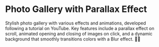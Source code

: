 # Photo Gallery with Parallax Effect

Stylish photo gallery with various effects and animations, developed following a tutorial on YouTube. Key features include a parallax effect on scroll, animated opening and closing of images on click, and a dynamic background that smoothly transitions colors with a Blur effect. 🌴🌆

